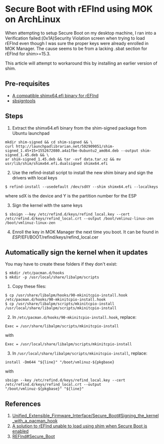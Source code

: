 # Secure Boot with rEFInd using MOK on ArchLinux

When attempting to setup Secure Boot on my desktop machine, I ran into a Verification failed:(0x1A)Security Violation screen when trying to
load rEFInd even though I was sure the proper keys were already enrolled in MOK Manager. The cause seems to be from a lacking .sbat section for rEFInd for shim>=15.3.

This article will attempt to workaround this by installing an earlier version of shim.

## Pre-requisites

* [A compatible shimx64.efi binary for rEFInd](http://launchpadlibrarian.net/502909051/shim-signed_1.45+15+1552672080.a4a1fbe-0ubuntu2_amd64.deb)
* [sbsigntools](https://archlinux.org/packages/?name=sbsigntools)

## Steps

1. Extract the shimx64.efi binary from the shim-signed package from Ubuntu launchpad

```console
mkdir shim-signed && cd shim-signed && \
curl http://launchpadlibrarian.net/502909051/shim-signed_1.45+15+1552672080.a4a1fbe-0ubuntu2_amd64.deb --output shim-signed_1.45.deb && \
ar shim-signed_1.45.deb && tar -xvf data.tar.xz && mv usr/lib/shim/shimx64.efi.dualsigned shimx64.efi
```

2. Use the refind-install script to install the new shim binary and sign the drivers with local keys

`$ refind-install --usedefault /dev/sdXY --shim shimx64.efi --localkeys`

where sdX is the device and Y is the partition number for the ESP

3. Sign the kernel with the same keys

`$ sbsign --key /etc/refind.d/keys/refind_local.key --cert /etc/refind.d/keys/refind_local.crt --output /boot/vmlinuz-linux-zen /boot/vmlinuz-linux-zen`

4. Enroll the key in MOK Manager the next time you boot. It can be found in *ESP*/EFI/BOOT/refind/keys/refind_local.cer


## Automatically sign the kernel when it updates

You may have to create these folders if they don't exist:

```console
$ mkdir /etc/pacman.d/hooks
$ mkdir -p /usr/local/share/libalpm/scripts

```

1. Copy these files:

```console
$ cp /usr/share/libalpm/hooks/90-mkinitcpio-install.hook /etc/pacman.d/hooks/90-mkinitcpio-install.hook
$ cp /usr/share/libalpm/scripts/mkinitcpio-install /usr/local/share/libalpm/scripts/mkinitcpio-install
```

2. In `/etc/pacman.d/hooks/90-mkinitcpio-install.hook`, replace:

`Exec = /usr/share/libalpm/scripts/mkinitcpio-install`

with

`Exec = /usr/local/share/libalpm/scripts/mkinitcpio-install`


3. In `/usr/local/share/libalpm/scripts/mkinitcpio-install`, replace:

`install -Dm644 "${line}" "/boot/vmlinuz-${pkgbase}`

with

`sbsign --key /etc/refind.d/keys/refind_local.key --cert /etc/refind.d/keys/refind_local.crt --output "/boot/vmlinuz-${pkgbase}" "${line}"`

## References

1. [Unified_Extensible_Firmware_Interface/Secure_Boot#Signing_the_kernel_with_a_pacman_hook](Unified_Extensible_Firmware_Interface/Secure_Boot#Signing_the_kernel_with_a_pacman_hook)
2. [A solution to rEFInd unable to load using shim when Secure Boot is enabled](https://dev.to/hollowman6/a-solution-to-refind-unable-to-load-using-shim-when-secure-boot-is-enabled-1e8l)
3. [REFInd#Secure_Boot](https://wiki.archlinux.org/title/REFInd#Secure_Boot)

